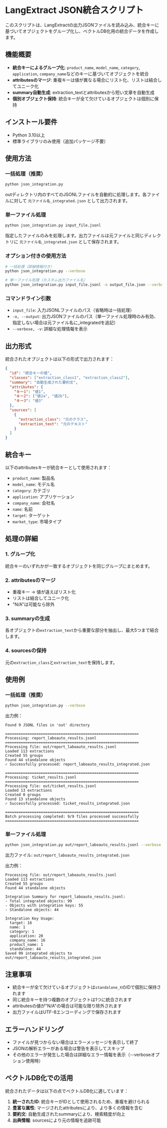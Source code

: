 # LangExtract JSON統合スクリプト

このスクリプトは、LangExtractの出力JSONファイルを読み込み、統合キーに基づいてオブジェクトをグループ化し、ベクトルDB化用の統合データを作成します。

## 機能概要

- **統合キーによるグループ化**: `product_name`, `model_name`, `category`, `application`, `company_name`などのキーに基づいてオブジェクトを統合
- **attributesのマージ**: 重複キーは値が異なる場合にリスト化、リストは結合してユニーク化
- **summary自動生成**: extraction_textとattributesから短い文章を自動生成
- **個別オブジェクト保持**: 統合キーが全て欠けているオブジェクトは個別に保持

## インストール要件

- Python 3.10以上
- 標準ライブラリのみ使用（追加パッケージ不要）

## 使用方法

### 一括処理（推奨）

```bash
python json_integration.py
```

outディレクトリ内のすべてのJSONLファイルを自動的に処理します。各ファイルに対して `元ファイル名_integrated.json` として出力されます。

### 単一ファイル処理

```bash
python json_integration.py input_file.jsonl
```

指定したファイルのみを処理します。出力ファイルは元ファイルと同じディレクトリに `元ファイル名_integrated.json` として保存されます。

### オプション付きの使用方法

```bash
# 一括処理（詳細情報付き）
python json_integration.py --verbose

# 単一ファイル処理（カスタム出力ファイル名）
python json_integration.py input_file.jsonl -o output_file.json --verbose
```

### コマンドライン引数

- `input_file`: 入力JSONLファイルのパス（省略時は一括処理）
- `-o, --output`: 出力JSONファイルのパス（単一ファイル処理時のみ有効、指定しない場合は元ファイル名に_integratedを追記）
- `--verbose, -v`: 詳細な処理情報を表示

## 出力形式

統合されたオブジェクトは以下の形式で出力されます：

```json
{
  "id": "統合キーの値",
  "classes": ["extraction_class1", "extraction_class2"],
  "summary": "自動生成された要約文",
  "attributes": {
    "キー1": "値1",
    "キー2": ["値2a", "値2b"],
    "キー3": "値3"
  },
  "sources": [
    {
      "extraction_class": "元のクラス",
      "extraction_text": "元のテキスト"
    }
  ]
}
```

## 統合キー

以下のattributesキーが統合キーとして使用されます：

- `product_name`: 製品名
- `model_name`: モデル名
- `category`: カテゴリ
- `application`: アプリケーション
- `company_name`: 会社名
- `name`: 名前
- `target`: ターゲット
- `market_type`: 市場タイプ

## 処理の詳細

### 1. グループ化

統合キーのいずれかが一致するオブジェクトを同じグループにまとめます。

### 2. attributesのマージ

- 重複キー → 値が違えばリスト化
- リストは結合してユニーク化
- "N/A"は可能なら除外

### 3. summaryの生成

各オブジェクトの`extraction_text`から重要な部分を抽出し、最大5つまで結合します。

### 4. sourcesの保持

元の`extraction_class`と`extraction_text`を保持します。

## 使用例

### 一括処理（推奨）

```bash
python json_integration.py --verbose
```

出力例：
```
Found 9 JSONL files in 'out' directory

============================================================
Processing: report_laboauto_results.jsonl
============================================================
Processing file: out/report_laboauto_results.jsonl
Loaded 113 extractions
Created 55 groups
Found 44 standalone objects
✓ Successfully processed: report_laboauto_results_integrated.json

============================================================
Processing: ticket_results.jsonl
============================================================
Processing file: out/ticket_results.jsonl
Loaded 13 extractions
Created 0 groups
Found 13 standalone objects
✓ Successfully processed: ticket_results_integrated.json

============================================================
Batch processing completed: 9/9 files processed successfully
============================================================
```

### 単一ファイル処理

```bash
python json_integration.py out/report_laboauto_results.jsonl --verbose
```

出力ファイル: `out/report_laboauto_results_integrated.json`

出力例：
```
Processing file: out/report_laboauto_results.jsonl
Loaded 113 extractions
Created 55 groups
Found 44 standalone objects

Integration Summary for report_laboauto_results.jsonl:
- Total integrated objects: 99
- Objects with integration keys: 55
- Standalone objects: 44

Integration Key Usage:
  target: 16
  name: 1
  category: 1
  application: 20
  company_name: 16
  product_name: 1
  standalone: 44
Saved 99 integrated objects to out/report_laboauto_results_integrated.json
```

## 注意事項

- 統合キーが全て欠けているオブジェクトは`standalone_X`のIDで個別に保持されます
- 同じ統合キーを持つ複数のオブジェクトは1つに統合されます
- attributesの値が"N/A"の場合は可能な限り除外されます
- 出力ファイルはUTF-8エンコーディングで保存されます

## エラーハンドリング

- ファイルが見つからない場合はエラーメッセージを表示して終了
- JSONの解析エラーがある場合は警告を表示してスキップ
- その他のエラーが発生した場合は詳細なエラー情報を表示（--verboseオプション使用時）

## ベクトルDB化での活用

統合されたデータは以下の点でベクトルDB化に適しています：

1. **統一されたID**: 統合キーがIDとして使用されるため、重複を避けられる
2. **豊富な属性**: マージされたattributesにより、より多くの情報を含む
3. **要約文**: 自動生成されたsummaryにより、検索精度が向上
4. **出典情報**: sourcesにより元の情報を追跡可能
